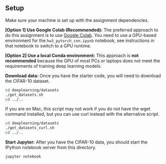 ## Setup
Make sure your machine is set up with the assignment dependencies.

**[Option 1] Use Google Colab (Recommended):**
The preferred approach to do this assignment is to use [Google Colab](https://colab.research.google.com/).
You need to use a GPU-based environment for the `hw3_pytorch_cnn.ipynb` notebook, see instructions in that notebook
to switch to a GPU runtime.


**[Option 2] Use a local Conda environment:**
This approach is **not recommended** because the GPU of most PCs or laptops does not meet the requirements of
training deep learning models.

**Download data:**
Once you have the starter code, you will need to download the CIFAR-10 dataset.

```bash
cd deeplearning/datasets
./get_datasets.sh
cd ../..
```

If you are on Mac, this script may not work if you do not have the wget command
installed, but you can use curl instead with the alternative script.
```bash
cd deeplearning/datasets
./get_datasets_curl.sh
cd ../..
```

**Start Jupyter:**
After you have the CIFAR-10 data, you should start the IPython notebook server
from this directory.
```bash
jupyter notebook
```

